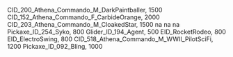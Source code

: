 CID_200_Athena_Commando_M_DarkPaintballer, 1500
CID_152_Athena_Commando_F_CarbideOrange, 2000
CID_203_Athena_Commando_M_CloakedStar, 1500
na
na
na
Pickaxe_ID_254_Syko, 800
Glider_ID_194_Agent, 500
EID_RocketRodeo, 800
EID_ElectroSwing, 800
CID_518_Athena_Commando_M_WWII_PilotSciFi, 1200
Pickaxe_ID_092_Bling, 1000
